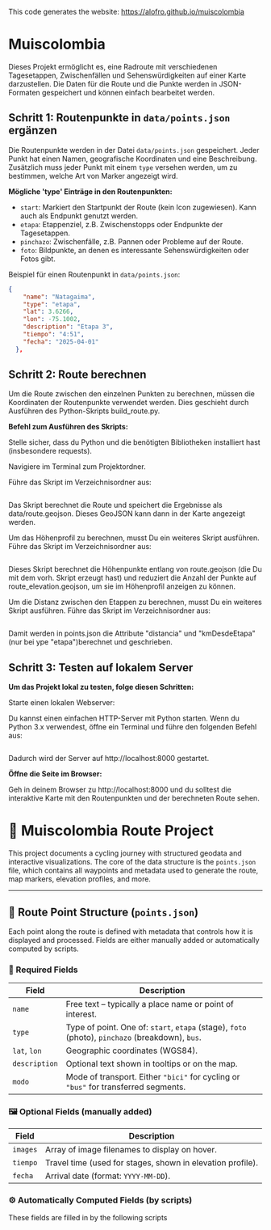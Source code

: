 This code generates the website: https://alofro.github.io/muiscolombia


# Muiscolombia

Dieses Projekt ermöglicht es, eine Radroute mit verschiedenen Tagesetappen, Zwischenfällen und Sehenswürdigkeiten auf einer Karte darzustellen. Die Daten für die Route und die Punkte werden in JSON-Formaten gespeichert und können einfach bearbeitet werden.

## Schritt 1: Routenpunkte in `data/points.json` ergänzen

Die Routenpunkte werden in der Datei `data/points.json` gespeichert. Jeder Punkt hat einen Namen, geografische Koordinaten und eine Beschreibung. Zusätzlich muss jeder Punkt mit einem `type` versehen werden, um zu bestimmen, welche Art von Marker angezeigt wird.

**Mögliche 'type' Einträge in den Routenpunkten:**

- `start`: Markiert den Startpunkt der Route (kein Icon zugewiesen). Kann auch als Endpunkt genutzt werden.
- `etapa`: Etappenziel, z.B. Zwischenstopps oder Endpunkte der Tagesetappen.
- `pinchazo`: Zwischenfälle, z.B. Pannen oder Probleme auf der Route.
- `foto`: Bildpunkte, an denen es interessante Sehenswürdigkeiten oder Fotos gibt.

Beispiel für einen Routenpunkt in `data/points.json`:

```json
{
    "name": "Natagaima",
    "type": "etapa",
    "lat": 3.6266,
    "lon": -75.1002,
    "description": "Etapa 3",
    "tiempo": "4:51",
    "fecha": "2025-04-01"
  },
```

## Schritt 2: Route berechnen

Um die Route zwischen den einzelnen Punkten zu berechnen, müssen die Koordinaten der Routenpunkte verwendet werden. Dies geschieht durch Ausführen des Python-Skripts build_route.py.

**Befehl zum Ausführen des Skripts:**

Stelle sicher, dass du Python und die benötigten Bibliotheken installiert hast (insbesondere requests).

Navigiere im Terminal zum Projektordner.

Führe das Skript im Verzeichnisordner aus:

```python3 build_route.py
```

Das Skript berechnet die Route und speichert die Ergebnisse als data/route.geojson. Dieses GeoJSON kann dann in der Karte angezeigt werden.

Um das Höhenprofil zu berechnen, musst Du ein weiteres Skript ausführen. Führe das Skript im Verzeichnisordner aus:

```python3 build_route_elevation.py
```
Dieses Skript berechnet die Höhenpunkte entlang von route.geojson (die Du mit dem vorh. Skript erzeugt hast) und reduziert die Anzahl der Punkte auf route_elevation.geojson, um sie im Höhenprofil anzeigen zu können.

Um die Distanz zwischen den Etappen zu berechnen, musst Du ein weiteres Skript ausführen. Führe das Skript im Verzeichnisordner aus:

```python3 build_distancia.py
```
Damit werden in points.json die Attribute "distancia" und "kmDesdeEtapa" (nur bei ype "etapa")berechnet und geschrieben.


## Schritt 3: Testen auf lokalem Server

**Um das Projekt lokal zu testen, folge diesen Schritten:**

Starte einen lokalen Webserver:

Du kannst einen einfachen HTTP-Server mit Python starten. Wenn du Python 3.x verwendest, öffne ein Terminal und führe den folgenden Befehl aus:

```python -m http.server
```

Dadurch wird der Server auf http://localhost:8000 gestartet.

**Öffne die Seite im Browser:**

Geh in deinem Browser zu http://localhost:8000 und du solltest die interaktive Karte mit den Routenpunkten und der berechneten Route sehen.





# 🚴 Muiscolombia Route Project

This project documents a cycling journey with structured geodata and interactive visualizations. The core of the data structure is the `points.json` file, which contains all waypoints and metadata used to generate the route, map markers, elevation profiles, and more.

---

## 🧭 Route Point Structure (`points.json`)

Each point along the route is defined with metadata that controls how it is displayed and processed. Fields are either manually added or automatically computed by scripts.

### 📌 Required Fields

| Field       | Description |
|-------------|-------------|
| `name`      | Free text – typically a place name or point of interest. |
| `type`      | Type of point. One of: `start`, `etapa` (stage), `foto` (photo), `pinchazo` (breakdown), `bus`. |
| `lat`, `lon`| Geographic coordinates (WGS84). |
| `description` | Optional text shown in tooltips or on the map. |
| `modo`      | Mode of transport. Either `"bici"` for cycling or `"bus"` for transferred segments. |

### 🖼️ Optional Fields (manually added)

| Field       | Description |
|-------------|-------------|
| `images`    | Array of image filenames to display on hover. |
| `tiempo`    | Travel time (used for stages, shown in elevation profile). |
| `fecha`     | Arrival date (format: `YYYY-MM-DD`). |

### ⚙️ Automatically Computed Fields (by scripts)

These fields are filled in by the following scripts

